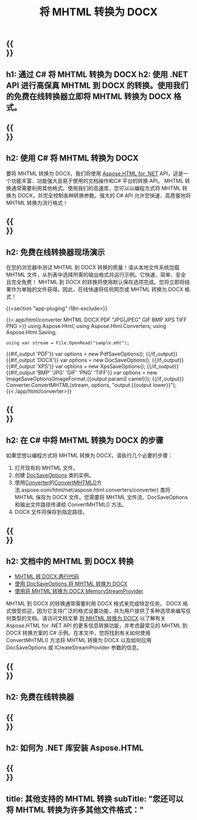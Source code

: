 ﻿---
translation: true
template: /templates/_template-conversion-child.md
title: 将 MHTML 转换为 DOCX
description: 在 C# 中将 MHTML 转换为 DOCX。在 ASP.NET 或任何 .NET 应用程序中轻松使用转换器 API。免费试用在线 MHTML 到 DOCX 转换器！
url: /net/conversion/mhtml-to-docx/
family: html
platformtag: net
feature: conversion
informat: MHTML
outformat: DOCX
otherformats: PDF XPS GIF JPEG PNG TIFF BMP
---

{{<section banner>}}
---
h1: 通过 C# 将 MHTML 转换为 DOCX
h2: 使用 .NET API 进行高保真 MHTML 到 DOCX 的转换。使用我们的免费在线转换器立即将 MHTML 转换为 DOCX 格式。
---

{{<section overview>}}
---
h2: 使用 C# 将 MHTML 转换为 DOCX
---

要将 MHTML 转换为 DOCX，我们将使用 [Aspose.HTML for .NET](https://products.aspose.com/html/net/) API，这是一个功能丰富、功能强大且易于使用的文档操作和C# 平台的转换 API。 MHTML 转换通常需要利用其他格式。使用我们的高速库，您可以以编程方式将 MHTML 转换为 DOCX，并完全控制各种转换参数。强大的 C# API 允许您快速、高质量地将 MHTML 转换为流行格式！

{{<section demos>}}
---
h2: 免费在线转换器现场演示
---

在您的浏览器中测试 MHTML 到 DOCX 转换的质量！请从本地文件系统加载 MHTML 文件，从列表中选择所需的输出格式并运行示例。它快速、简单、安全且完全免费！ MHTML 到 DOCX 的转换将使用默认保存选项完成。您将立即将结果作为单独的文件获得。因此，在线快速将任何网页或 MHTML 转换为 DOCX 格式！

{{<section "app-pluging" i18n-exclude>}}

{{< app/html/converter MHTML DOCX PDF "JPG|JPEG" GIF BMP XPS TIFF PNG >}}
using Aspose.Html;
using Aspose.Html.Converters;
using Aspose.Html.Saving;

    using var stream = File.OpenRead("sample.mht");
{{#if_output 'PDF'}}
    var options = new PdfSaveOptions();
{{/if_output}}
{{#if_output 'DOCX'}}
    var options = new DocSaveOptions();
{{/if_output}}
{{#if_output 'XPS'}}
    var options = new XpsSaveOptions();
{{/if_output}}
{{#if_output 'BMP' 'JPG' 'GIF' 'PNG' 'TIFF'}}
    var options = new ImageSaveOptions(ImageFormat.{{output param2 camel}});
{{/if_output}}
    Converter.ConvertMHTML(stream, options, "output.{{output lower}}");   
{{< /app/html/converter>}} 


{{<section steps>}}
---
h2: 在 C# 中将 MHTML 转换为 DOCX 的步骤
---

如果您想以编程方式将 MHTML 转换为 DOCX，请执行几个必要的步骤：

1. 打开现有的 MHTML 文件。
1. 创建 [DocSaveOptions](https://reference.aspose.com/html/net/aspose.html.saving/docsaveoptions) 类的实例。
1. 使用[Converter](https://reference)的[ConvertMHTML()](https://reference.aspose.com/html/net/aspose.html.converters.converter/convertmhtml/methods/29)方法.aspose.com/html/net/aspose.html.converters/converter) 类将 MHTML 保存为 DOCX 文件。您需要将 MHTML 文件流、DocSaveOptions 和输出文件路径传递给 ConvertMHTML() 方法。
1. DOCX 文件将保存到指定路径。

{{<section documentation>}}
---
h2: 文档中的 MHTML 到 DOCX 转换
---

  - <a href="https://docs.aspose.com/html/net/converting-between-formats/mhtml-to-docx/#mhtml-to-docx-by-two-lines-of-code" target="_blank">MHTML 转 DOCX 两行代码</a>
  - <a href="https://docs.aspose.com/html/net/converting-between-formats/mhtml-to-docx/#convert-mhtml-to-docx-using-docsaveoptions" target="_blank" >使用 DocSaveOptions 将 MHTML 转换为 DOCX</a>
  - <a href="https://docs.aspose.com/html/net/converting-between-formats/mhtml-to-docx/#output-stream-providers" target="_blank">使用将 MHTML 转换为 DOCX MemoryStreamProvider</a>

MHTML 到 DOCX 的转换通常需要利用 DOCX 格式来完成特定任务。 DOCX 格式很受欢迎，因为它支持广泛的格式设置功能，并为用户提供了多种选项来编写任何类型的文档。请访问文档文章 [将 MHTML 转换为 DOCX](https://docs.aspose.com/html/net/converting-between-formats/mhtml-to-docx/) 以了解有关 Aspose.HTML for .NET API 的更多信息转换功能，并考虑最常见的 MHTML 到 DOCX 转换方案的 C# 示例。在本文中，您将找到有关如何使用 ConvertMHTML() 方法将 MHTML 转换为 DOCX 以及如何应用 DocSaveOptions 或 ICreateStreamProvider 参数的信息。

{{<section online-converters>}}
---
h2: 免费在线转换器
---

{{<section get-started>}}
---
h2: 如何为 .NET 库安装 Aspose.HTML
---

{{<section other-conversions>}}
---
title: 其他支持的 MHTML 转换
subTitle: "您还可以将 MHTML 转换为许多其他文件格式："
---